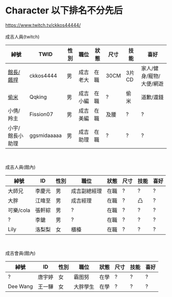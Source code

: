 # Character 以下排名不分先后
https://www.twitch.tv/ckkos44444/<br>
<br>
成吉人員(twitch)<br>

| 綽號 | TWID | 性別 | 職位 | 狀態 | 尺寸 | 技能 | 喜好 |
|-------|---------|--|--------|---|----|-----|--------------------|
|[館長/飆捍](http://www.qq.com)|ckkos4444|男|成吉 老大|在職|30CM|3片CD|家人/健身/寵物/大便/網遊|
|<a href="http://www.qq.com" target="_blank">偷米</a>|Qqking|男|成吉小編|在職|?|偷米|道歉/還錢|
|小倩/羚主|Fission07|男|成吉美編|在職|及腰|?|?|
|小宇/館長小助理|ggsmidaaaaa|男|成吉助理|在職|?|?|?|

<br>

成吉人員(館內)<br>

| 綽號 | ID | 性別 | 職位 | 狀態 | 尺寸 | 技能 | 喜好 |
|-------|---------|--|--------|---|----|-----|--------------------|
|大師兄|李慶元|男|成吉副總經理|在職|?|?|?|
|大胖|江暐至|男|成吉經理|在職|?|凸|?|
|可樂/cola|張軒綜|男|?|在職|?|?|?|
|?|李鎗|男|?|在職|?|?|?|
|Lily|洛梨梨|女|櫃檯|在職|?|?|?|

<br>

成吉會員(館內)<br>

| 綽號 | ID | 性別 | 職位 | 狀態 | 尺寸 | 技能 | 喜好 |
|-------|---------|--|--------|---|----|-----|--------------------|
|?|唐宇婷|女|霸图努|在學|?|?|?|
|Dee Wang|王一驊|女|大胖學生|在學|?|?|?|

<br>

  




